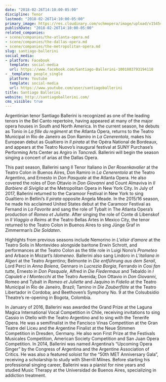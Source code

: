 ```yaml
---
date: "2018-02-26T14:10:00-05:00"
discipline: Tenor
lastmod: "2018-02-26T14:10:00-05:00"
primary_image: https://res.cloudinary.com/schmopera/image/upload/v1545409169/media/webhook-uploads/1519672072841/BALLERINI-Santiago-Gabriel-Machado-.png.png
publishDate: "2018-02-26T14:10:00-05:00"
related_companies:
- scene/companies/the-atlanta-opera.md
- scene/companies/the-dallas-opera.md
- scene/companies/the-metropolitan-opera.md
slug: santiago-ballerini
social_media:
- platform: Facebook
  template: social-media
  url: https://www.facebook.com/Santiago-Ballerini-1001803793194118
- _template: people_single
  platform: Youtube
  template: social-media
  url: https://www.youtube.com/user/santiagoballerini
title: Santiago Ballerini
website: http://santiagoballerini.com/
cms_visible: true
---
```


Argentinian tenor Santiago Ballerini is recognized as one of the leading tenors in the Bel Canto repertoire, having appeared at many of the major opera houses in South and North America. In the current season, he debuts as Tonio in *La fille du regiment* at the Atlanta Opera, returns to the Teatro Municipal in Rio de Janeiro as Don Ramiro in *La Cenerentola*, makes his European debut as Gualtiero in *Il pirata* at the Opéra National de Bordeaux, and appears at the Teatro Nuovo’s inaugural festival at SUNY Purchase’s Performing Arts Center as Argiro in *Tancredi*. Ballerini will begin the season singing a concert of arias at the Dallas Opera.

This past season, Ballerini sang Il Tenor Italiano in *Der Rosenkavalier* at the Teatro Colon in Buenos Aires, Don Ramiro in *La Cenerentola* at the Teatro Argentino, and Ernesto in *Don Pasquale* at the Atlanta Opera. He also covered the roles of Don Ottavio in *Don Giovanni* and Count Almaviva in *Il Barbiere di Siviglia* at the Metropolitan Opera in New York City. In July of 2017, Ballerini returned to the Caramoor Festival in New York to sing Gualtiero in Bellini’s *Il pirata* opposite Angela Meade. In the 2015/16 season, he made his acclaimed United States debut at the Caramoor Festival as Fernand in *La Favorite* and sang the role of Tybalt in The Atlanta Opera’s production of *Romeo et Juliette*. After singing the role of Conte di Libenskof in *Il Viaggio a Reims* at the Teatro Bellas Artes in Mexico City, the tenor returned to the Teatro Colon in Buenos Aires to sing Jünge Graf in Zimmerman’s *Die Soldaten*.

Highlights from previous seasons include Nemorino in *L’elisir d’amore* at the Teatro Solis in Montevideo alongside baritone Erwin Schrott, and performances at the Teatro Colon as the title role in Luigi Nono’s *Prometeo* and Arbace in Mozart’s *Idomeneo*. Ballerini also sang Lindoro in *L’italiana in Algeri* at the Teatro Argentino; Belmonte in *Die entführung aus dem Serail*, Lord Perci in *Anna Bolena*, Gennaro in *Lucrezia Borgia*, Ferrando in *Cosi fan tutte*, Ernesto in *Don Pasquale*, Alfred in *Die Fledermaus* and Tebaldo in *I Capuleti e I Montecchi* at the Teatro Avenida; Don Ottavio in *Don Giovanni*, Romeo and Tybalt in *Romeo et Juliette* and Jaquino in *Fidelio* at the Teatro Municipal in Rio de Janeiro, Brazil; Tamino in *Die Zauberflöte* at the Teatro Libertador in Cordoba; and Beethoven’s Symphony No. 9 at the Colsubsidio Theatre’s re-opening in Bogota, Colombia.

In January of 2016, Ballerini was awarded the Grand Prize at the Laguna Magica International Vocal Competition in Chile, receiving invitations to sing Cassio in Otello with the Teatro Argentino and to sing with the Tenerife Opera. He was a semifinalist in the Fancisco Vinas Competition at the Gran Teatre del Liceu and the Argentine Finalist at the Neue Stimmen Competition in Dresden, Germany. He also won First Prize at the Festivals Musicales Competition, American Society Competition and San Juan Opera Competition. In 2014, Ballerini was named Argentina’s “Upcoming Opera Singer” by the Congress of Argentina and the Argentine Association of Critics. He was also a featured soloist for the “50th MET Anniversary Gala”, receiving a scholarship to study with Sherrill Milnes. Before starting his professional singing career, Ballerini was a pianist for nine years and studied Music Therapy at the Universidad de Buenos Aires, specializing in addiction treatment.
